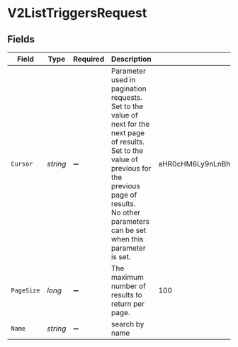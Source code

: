 # V2ListTriggersRequest


## Fields

| Field                                                                                                                                                                                                                    | Type                                                                                                                                                                                                                     | Required                                                                                                                                                                                                                 | Description                                                                                                                                                                                                              | Example                                                                                                                                                                                                                  |
| ------------------------------------------------------------------------------------------------------------------------------------------------------------------------------------------------------------------------ | ------------------------------------------------------------------------------------------------------------------------------------------------------------------------------------------------------------------------ | ------------------------------------------------------------------------------------------------------------------------------------------------------------------------------------------------------------------------ | ------------------------------------------------------------------------------------------------------------------------------------------------------------------------------------------------------------------------ | ------------------------------------------------------------------------------------------------------------------------------------------------------------------------------------------------------------------------ |
| `Cursor`                                                                                                                                                                                                                 | *string*                                                                                                                                                                                                                 | :heavy_minus_sign:                                                                                                                                                                                                       | Parameter used in pagination requests.<br/>Set to the value of next for the next page of results.<br/>Set to the value of previous for the previous page of results.<br/>No other parameters can be set when this parameter is set.<br/> | aHR0cHM6Ly9nLnBhZ2UvTmVrby1SYW1lbj9zaGFyZQ==                                                                                                                                                                             |
| `PageSize`                                                                                                                                                                                                               | *long*                                                                                                                                                                                                                   | :heavy_minus_sign:                                                                                                                                                                                                       | The maximum number of results to return per page.<br/>                                                                                                                                                                   | 100                                                                                                                                                                                                                      |
| `Name`                                                                                                                                                                                                                   | *string*                                                                                                                                                                                                                 | :heavy_minus_sign:                                                                                                                                                                                                       | search by name                                                                                                                                                                                                           |                                                                                                                                                                                                                          |